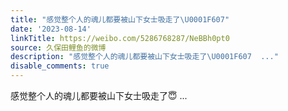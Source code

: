 ```yaml
---
title: "感觉整个人的魂儿都要被山下女士吸走了\U0001F607"
date: '2023-08-14'
linkTitle: https://weibo.com/5286768287/NeBBh0pt0
source: 久保田鲤鱼的微博
description: "感觉整个人的魂儿都要被山下女士吸走了\U0001F607  ..."
disable_comments: true
---
```

感觉整个人的魂儿都要被山下女士吸走了😇  ...